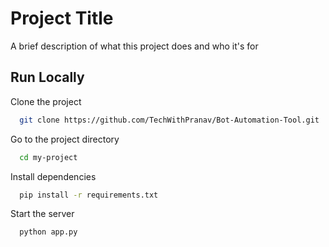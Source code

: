 
# Project Title

A brief description of what this project does and who it's for


## Run Locally

Clone the project

```bash
  git clone https://github.com/TechWithPranav/Bot-Automation-Tool.git
```

Go to the project directory

```bash
  cd my-project
```

Install dependencies

```bash
  pip install -r requirements.txt
```

Start the server

```bash
  python app.py
```

